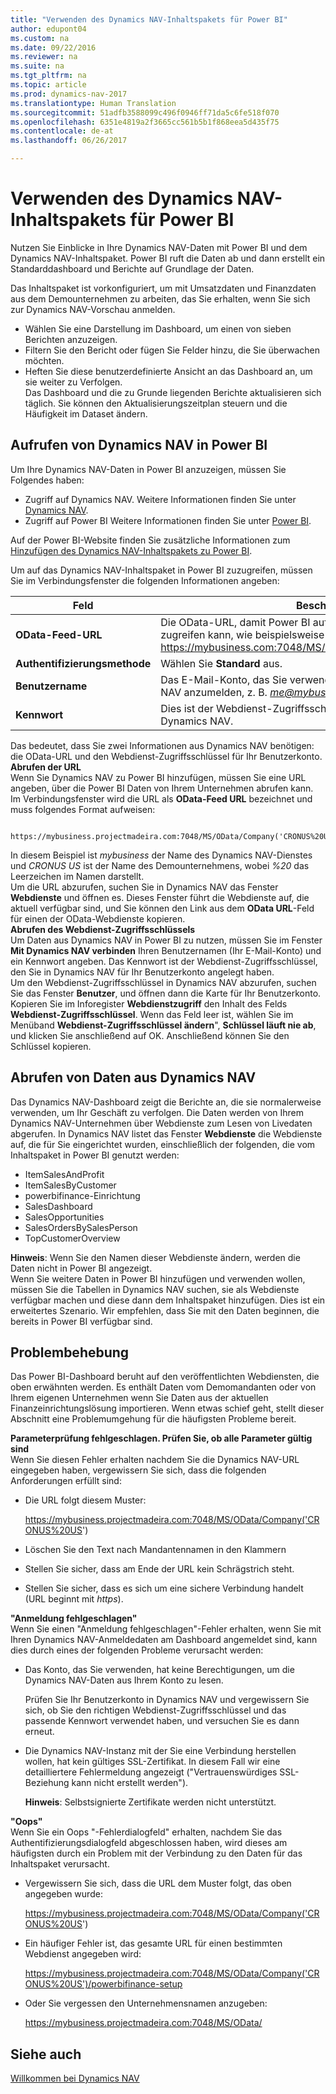 ```yaml
---
title: "Verwenden des Dynamics NAV-Inhaltspakets für Power BI"
author: edupont04
ms.custom: na
ms.date: 09/22/2016
ms.reviewer: na
ms.suite: na
ms.tgt_pltfrm: na
ms.topic: article
ms.prod: dynamics-nav-2017
ms.translationtype: Human Translation
ms.sourcegitcommit: 51adfb3588099c496f0946ff71da5c6fe518f070
ms.openlocfilehash: 6351e4819a2f3665cc561b5b1f868eea5d435f75
ms.contentlocale: de-at
ms.lasthandoff: 06/26/2017

---
```


# <a name="using-the-dynamics-nav-content-pack-for-power-bi"></a>Verwenden des Dynamics NAV-Inhaltspakets für Power BI
Nutzen Sie Einblicke in Ihre Dynamics NAV-Daten mit Power BI und dem Dynamics NAV-Inhaltspaket. Power BI ruft die Daten ab und dann erstellt ein Standarddashboard und Berichte auf Grundlage der Daten.  

Das Inhaltspaket ist vorkonfiguriert, um mit Umsatzdaten und Finanzdaten aus dem Demounternehmen zu arbeiten, das Sie erhalten, wenn Sie sich zur Dynamics NAV-Vorschau anmelden.  

- Wählen Sie eine Darstellung im Dashboard, um einen von sieben Berichten anzuzeigen.  
- Filtern Sie den Bericht oder fügen Sie Felder hinzu, die Sie überwachen möchten.  
- Heften Sie diese benutzerdefinierte Ansicht an das Dashboard an, um sie weiter zu Verfolgen.  
Das Dashboard und die zu Grunde liegenden Berichte aktualisieren sich täglich. Sie können den Aktualisierungszeitplan steuern und die Häufigkeit im Dataset ändern.  

## <a name="accessing-dynamics-nav-in-power-bi"></a>Aufrufen von Dynamics NAV in Power BI
Um Ihre Dynamics NAV-Daten in Power BI anzuzeigen, müssen Sie Folgendes haben:  

- Zugriff auf Dynamics NAV. Weitere Informationen finden Sie unter [Dynamics NAV](http://go.microsoft.com/fwlink/?LinkID=759714).  
- Zugriff auf Power BI Weitere Informationen finden Sie unter [Power BI](https://powerbi.microsoft.com).

Auf der Power BI-Website finden Sie zusätzliche Informationen zum [Hinzufügen des Dynamics NAV-Inhaltspakets zu Power BI](http://go.microsoft.com/fwlink/?LinkID=760850).  

Um auf das Dynamics NAV-Inhaltspaket in Power BI zuzugreifen, müssen Sie im Verbindungsfenster die folgenden Informationen angeben:

| Feld       | Beschreibung              |
|-------------|--------------------------|
|**OData-Feed-URL**|Die OData-URL, damit Power BI auf die Daten von Ihrem Unternehmen zugreifen kann, wie beispielsweise https://mybusiness.com:7048/MS/OData/Company('CRONUS%20US').|
|**Authentifizierungsmethode**|Wählen Sie **Standard** aus.|
|**Benutzername**|Das E-Mail-Konto, das Sie verwendet haben, um sich für Dynamics NAV anzumelden, z. B. *me@mybusiness.com*.|
|**Kennwort**|Dies ist der Webdienst-Zugriffsschlüssel für Ihr Benutzerkonto in Dynamics NAV.|

Das bedeutet, dass Sie zwei Informationen aus Dynamics NAV benötigen: die OData-URL und den Webdienst-Zugriffsschlüssel für Ihr Benutzerkonto.  
**Abrufen der URL**  
Wenn Sie Dynamics NAV zu Power BI hinzufügen, müssen Sie eine URL angeben, über die Power BI Daten von Ihrem Unternehmen abrufen kann. Im Verbindungsfenster wird die URL als **OData-Feed URL** bezeichnet und muss folgendes Format aufweisen:

         https://mybusiness.projectmadeira.com:7048/MS/OData/Company('CRONUS%20US')  
In diesem Beispiel ist *mybusiness* der Name des Dynamics NAV-Dienstes und *CRONUS US* ist der Name des Demounternehmens, wobei *%20* das Leerzeichen im Namen darstellt.   
Um die URL abzurufen, suchen Sie in Dynamics NAV das Fenster **Webdienste** und öffnen es. Dieses Fenster führt die Webdienste auf, die aktuell verfügbar sind, und Sie können den Link aus dem **OData URL**-Feld für einen der OData-Webdienste kopieren.  
**Abrufen des Webdienst-Zugriffsschlüssels**  
Um Daten aus Dynamics NAV in Power BI zu nutzen, müssen Sie im Fenster **Mit Dynamics NAV verbinden** Ihren Benutzernamen (Ihr E-Mail-Konto) und ein Kennwort angeben. Das Kennwort ist der Webdienst-Zugriffsschlüssel, den Sie in Dynamics NAV für Ihr Benutzerkonto angelegt haben.  
Um den Webdienst-Zugriffsschlüssel in Dynamics NAV abzurufen, suchen Sie das Fenster **Benutzer**, und öffnen dann die Karte für Ihr Benutzerkonto. Kopieren Sie im Inforegister **Webdienstzugriff** den Inhalt des Felds **Webdienst-Zugriffsschlüssel**. Wenn das Feld leer ist, wählen Sie im Menüband **Webdienst-Zugriffsschlüssel ändern**", **Schlüssel läuft nie ab**, und klicken Sie anschließend auf OK. Anschließend können Sie den Schlüssel kopieren.  

## <a name="getting-data-from-dynamics-nav"></a>Abrufen von Daten aus Dynamics NAV
Das Dynamics NAV-Dashboard zeigt die Berichte an, die sie normalerweise verwenden, um Ihr Geschäft zu verfolgen. Die Daten werden von Ihrem Dynamics NAV-Unternehmen über Webdienste zum Lesen von Livedaten abgerufen. In Dynamics NAV listet das Fenster **Webdienste** die Webdienste auf, die für Sie eingerichtet wurden, einschließlich der folgenden, die vom Inhaltspaket in Power BI genutzt werden:  

- ItemSalesAndProfit  
- ItemSalesByCustomer  
- powerbifinance-Einrichtung  
- SalesDashboard  
- SalesOpportunities  
- SalesOrdersBySalesPerson  
- TopCustomerOverview  

**Hinweis**: Wenn Sie den Namen dieser Webdienste ändern, werden die Daten nicht in Power BI angezeigt.  
Wenn Sie weitere Daten in Power BI hinzufügen und verwenden wollen, müssen Sie die Tabellen in Dynamics NAV suchen, sie als Webdienste verfügbar machen und diese dann dem Inhaltspaket hinzufügen. Dies ist ein erweitertes Szenario. Wir empfehlen, dass Sie mit den Daten beginnen, die bereits in Power BI verfügbar sind.  

## <a name="troubleshooting"></a>Problembehebung
Das Power BI-Dashboard beruht auf den veröffentlichten Webdiensten, die oben erwähnten werden. Es enthält Daten vom Demomandanten oder von Ihrem eigenen Unternehmen wenn Sie Daten aus der aktuellen Finanzeinrichtungslösung importieren. Wenn etwas schief geht, stellt dieser Abschnitt eine Problemumgehung für die häufigsten Probleme bereit.  

**Parameterprüfung fehlgeschlagen. Prüfen Sie, ob alle Parameter gültig sind**  
Wenn Sie diesen Fehler erhalten nachdem Sie die Dynamics NAV-URL eingegeben haben, vergewissern Sie sich, dass die folgenden Anforderungen erfüllt sind:  

- Die URL folgt diesem Muster:

    https://mybusiness.projectmadeira.com:7048/MS/OData/Company('CRONUS%20US')  
- Löschen Sie den Text nach Mandantennamen in den Klammern  
- Stellen Sie sicher, dass am Ende der URL kein Schrägstrich steht.  
- Stellen Sie sicher, dass es sich um eine sichere Verbindung handelt (URL beginnt mit *https*).  


**"Anmeldung fehlgeschlagen"**  
Wenn Sie einen "Anmeldung fehlgeschlagen"-Fehler erhalten, wenn Sie mit Ihren Dynamics NAV-Anmeldedaten am Dashboard angemeldet sind, kann dies durch eines der folgenden Probleme verursacht werden:

* Das Konto, das Sie verwenden, hat keine Berechtigungen, um die Dynamics NAV-Daten aus Ihrem Konto zu lesen.

    Prüfen Sie Ihr Benutzerkonto in Dynamics NAV und vergewissern Sie sich, ob Sie den richtigen Webdienst-Zugriffsschlüssel und das passende Kennwort verwendet haben, und versuchen Sie es dann erneut.  
* Die Dynamics NAV-Instanz mit der Sie eine Verbindung herstellen wollen, hat kein gültiges SSL-Zertifikat. In diesem Fall wir eine detailliertere Fehlermeldung angezeigt ("Vertrauenswürdiges SSL-Beziehung kann nicht erstellt werden").

    **Hinweis**: Selbstsignierte Zertifikate werden nicht unterstützt.  


**"Oops"**  
Wenn Sie ein Oops "-Fehlerdialogfeld" erhalten, nachdem Sie das Authentifizierungsdialogfeld abgeschlossen haben, wird dieses am häufigsten durch ein Problem mit der Verbindung zu den Daten für das Inhaltspaket verursacht.

* Vergewissern Sie sich, dass die URL dem Muster folgt, das oben angegeben wurde:

    https://mybusiness.projectmadeira.com:7048/MS/OData/Company('CRONUS%20US')  
* Ein häufiger Fehler ist, das gesamte URL für einen bestimmten Webdienst angegeben wird:

    https://mybusiness.projectmadeira.com:7048/MS/OData/Company('CRONUS%20US')/powerbifinance-setup  
* Oder Sie vergessen den Unternehmensnamen anzugeben:

    https://mybusiness.projectmadeira.com:7048/MS/OData/  


## <a name="see-also"></a>Siehe auch
[Willkommen bei Dynamics NAV](across-get-started.md)  

